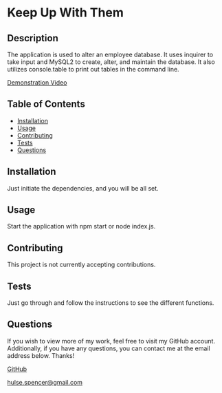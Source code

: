 # Keep Up With Them

## Description

The application is used to alter an employee database. It uses inquirer to take input and MySQL2 to create, alter, and maintain the database. It also utilizes console.table to print out tables in the command line.

[Demonstration Video](https://drive.google.com/file/d/1m2YSOFQe96E_pv5oZMC5yZcEnxI4JB2E/view)

## Table of Contents

- [Installation](#installation)
- [Usage](#usage)
- [Contributing](#contributing)
- [Tests](#tests)
- [Questions](#questions)
  <a name="installation"></a>

## Installation

Just initiate the dependencies, and you will be all set.
<a name="usage"></a>

## Usage

Start the application with npm start or node index.js.

<a name="contributing"></a>

## Contributing

This project is not currently accepting contributions.
<a name="tests"></a>

## Tests

Just go through and follow the instructions to see the different functions.
<a name="questions"></a>

## Questions

If you wish to view more of my work, feel free to visit my GitHub account. Additionally, if you have any questions, you can contact me at the email address below. Thanks!

[GitHub](https://github.com/SpencerHulse)

<hulse.spencer@gmail.com>
